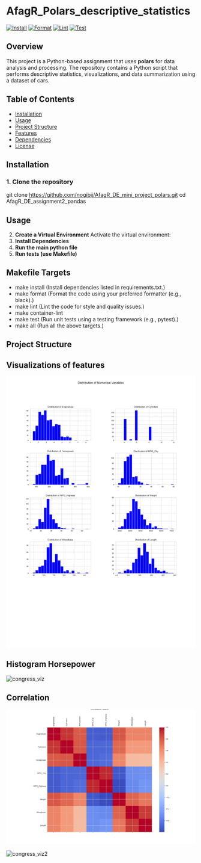 # AfagR_Polars_descriptive_statistics

[![Install](https://github.com/nogibjj/AfagR_DE_assignment2_pandas/actions/workflows/install.yml/badge.svg)](https://github.com/nogibjj/AfagR_DE_assignment2_pandas/actions/workflows/install.yml)
[![Format](https://github.com/nogibjj/AfagR_DE_assignment2_pandas/actions/workflows/format.yml/badge.svg)](https://github.com/nogibjj/AfagR_DE_assignment2_pandas/actions/workflows/format.yml)
[![Lint](https://github.com/nogibjj/AfagR_DE_assignment2_pandas/actions/workflows/lint.yml/badge.svg)](https://github.com/nogibjj/AfagR_DE_assignment2_pandas/actions/workflows/lint.yml)
[![Test](https://github.com/nogibjj/AfagR_DE_assignment2_pandas/actions/workflows/test.yml/badge.svg)](https://github.com/nogibjj/AfagR_DE_assignment2_pandas/actions/workflows/test.yml)


## Overview
This project is a Python-based assignment that uses **polars** for data analysis and processing. The repository contains a Python script that performs descriptive statistics, visualizations, and data summarization using a dataset of cars.

## Table of Contents
- [Installation](#installation)
- [Usage](#usage)
- [Project Structure](#project-structure)
- [Features](#features)
- [Dependencies](#dependencies)
- [License](#license)

## Installation

### 1. Clone the repository

git clone https://github.com/nogibjj/AfagR_DE_mini_project_polars.git
cd AfagR_DE_assignment2_pandas

## Usage 
2. **Create a Virtual Environment**
Activate the virtual environment:
3. **Install Dependencies**
4. **Run the main python file**
5. **Run tests (use Makefile)**


## Makefile Targets
- make install (Install dependencies listed in requirements.txt.)
- make format (Format the code using your preferred formatter (e.g., black).)
- make lint (Lint the code for style and quality issues.)
- make container-lint
- make test (Run unit tests using a testing framework (e.g., pytest).)
- make all (Run all the above targets.)

## Project Structure

## Visualizations of features
![desc](All_features_distribution.png)


## Histogram Horsepower
![congress_viz](Horsepower_histogram.png)

## Correlation
![congress_viz3](correlation_matrix_polars.png)


![congress_viz2](Visualization_of_EngineSize_&_MPG_Highway.png)










